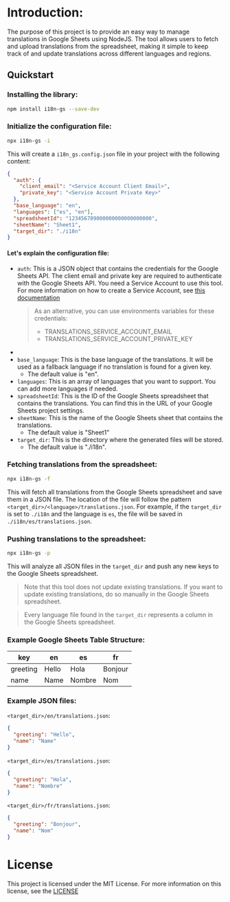 # Introduction:

The purpose of this project is to provide an easy way to manage translations in Google Sheets using NodeJS. The tool allows users to fetch and upload translations from the spreadsheet, making it simple to keep track of and update translations across different languages and regions.

## Quickstart

### Installing the library:

```bash
npm install i18n-gs --save-dev
```

### Initialize the configuration file:

```bash
npx i18n-gs -i
```

This will create a `i18n_gs.config.json` file in your project with the following content:

```json
{
  "auth": {
    "client_email": "<Service Account Client Email>",
    "private_key": "<Service Account Private Key>"
  },
  "base_language": "en",
  "languages": ["es", "en"],
  "spreadsheetId": "123456789000000000000000000",
  "sheetName": "Sheet1",
  "target_dir": "./i18n"
}
```

#### Let's explain the configuration file:

- `auth`: This is a JSON object that contains the credentials for the Google Sheets API. The client email and private key are required to authenticate with the Google Sheets API. You need a Service Account to use this tool. For more information on how to create a Service Account, see [this documentation](https://developers.google.com/workspace/guides/get-started)
  > As an alternative, you can use environments variables for these credentials:
  >
  > - TRANSLATIONS_SERVICE_ACCOUNT_EMAIL
  > - TRANSLATIONS_SERVICE_ACCOUNT_PRIVATE_KEY
-
- `base_language`: This is the base language of the translations. It will be used as a fallback language if no translation is found for a given key.
  - The default value is "en".
- `languages`: This is an array of languages that you want to support. You can add more languages if needed.
- `spreadsheetId`: This is the ID of the Google Sheets spreadsheet that contains the translations. You can find this in the URL of your Google Sheets project settings.
- `sheetName`: This is the name of the Google Sheets sheet that contains the translations.
  - The default value is "Sheet1"
- `target_dir`: This is the directory where the generated files will be stored.
  - The default value is "./i18n".

### Fetching translations from the spreadsheet:

```bash
npx i18n-gs -f
```

This will fetch all translations from the Google Sheets spreadsheet and save them in a JSON file. The location of the file will follow the pattern `<target_dir>/<language>/translations.json`. For example, if the `target_dir` is set to `./i18n` and the language is `es`, the file will be saved in `./i18n/es/translations.json`.

### Pushing translations to the spreadsheet:

```bash
npx i18n-gs -p
```

This will analyze all JSON files in the `target_dir` and push any new keys to the Google Sheets spreadsheet.

> Note that this tool does not update existing translations. If you want to update existing translations, do so manually in the Google Sheets spreadsheet.

> Every language file found in the `target_dir` represents a column in the Google Sheets spreadsheet.

### Example Google Sheets Table Structure:

| key      | en    | es     | fr      |
| -------- | ----- | ------ | ------- |
| greeting | Hello | Hola   | Bonjour |
| name     | Name  | Nombre | Nom     |

### Example JSON files:

`<target_dir>/en/translations.json`:

```json
{
  "greeting": "Hello",
  "name": "Name"
}
```

`<target_dir>/es/translations.json`:

```json
{
  "greeting": "Hola",
  "name": "Nombre"
}
```

`<target_dir>/fr/translations.json`:

```json
{
  "greeting": "Bonjour",
  "name": "Nom"
}
```

# License

This project is licensed under the MIT License. For more information on this license, see the [LICENSE](https://choosealicense.com/licenses/mit/)
